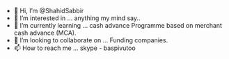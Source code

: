- 👋 Hi, I’m @ShahidSabbir
- 👀 I’m interested in ... anything my mind say..
- 🌱 I’m currently learning ... cash advance Programme based on merchant cash advance (MCA).
- 💞️ I’m looking to collaborate on ... Funding companies.
- 📫 How to reach me ... skype - baspivutoo

<!---
ShahidSabbir/ShahidSabbir is a ✨ special ✨ repository because its `README.md` (this file) appears on your GitHub profile.
You can click the Preview link to take a look at your changes.
--->

